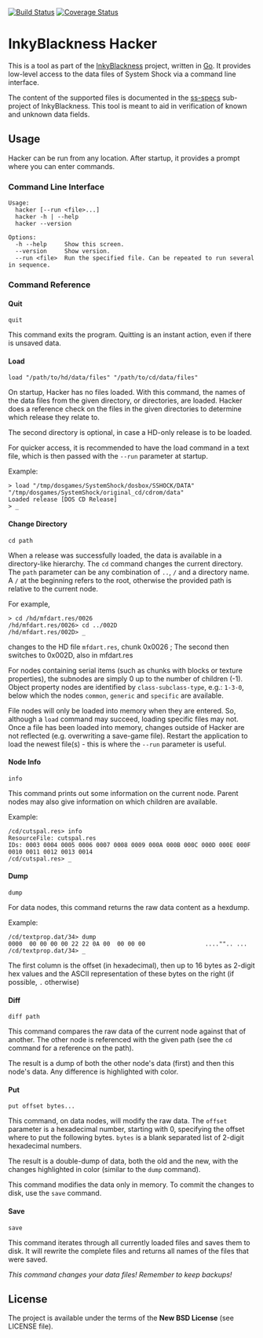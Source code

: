 [![Build Status][drone-image]][drone-url]
[![Coverage Status][coveralls-image]][coveralls-url]

# InkyBlackness Hacker

This is a tool as part of the [InkyBlackness](https://inkyblackness.github.io) project, written in [Go](http://golang.org/). It provides low-level access to the data files of System Shock via a command line interface.

The content of the supported files is documented in the [ss-specs](https://github.com/inkyblackness/ss-specs) sub-project of InkyBlackness. This tool is meant to aid in verification of known and unknown data fields.

## Usage

Hacker can be run from any location. After startup, it provides a prompt where you can enter commands.

### Command Line Interface

```
Usage:
  hacker [--run <file>...]
  hacker -h | --help
  hacker --version

Options:
  -h --help     Show this screen.
  --version     Show version.
  --run <file>  Run the specified file. Can be repeated to run several in sequence.
```

### Command Reference

#### Quit
```
quit
```

This command exits the program. Quitting is an instant action, even if there is unsaved data.

#### Load
```
load "/path/to/hd/data/files" "/path/to/cd/data/files"
```

On startup, Hacker has no files loaded. With this command, the names of the data files from the given directory, or directories, are loaded.
Hacker does a reference check on the files in the given directories to determine which release they relate to.

The second directory is optional, in case a HD-only release is to be loaded.

For quicker access, it is recommended to have the load command in a text file, which is then passed with the ```--run``` parameter at startup.

Example:
```
> load "/tmp/dosgames/SystemShock/dosbox/SSHOCK/DATA" "/tmp/dosgames/SystemShock/original_cd/cdrom/data"
Loaded release [DOS CD Release]
> _
```

#### Change Directory
```
cd path
```
When a release was successfully loaded, the data is available in a directory-like hierarchy. The ```cd``` command changes the current directory. The ```path``` parameter can be any combination of ```..```, ```/``` and a directory name. A ```/``` at the beginning refers to the root, otherwise the provided path is relative to the current node.

For example,
```
> cd /hd/mfdart.res/0026
/hd/mfdart.res/0026> cd ../002D
/hd/mfdart.res/002D> _
```
changes to the HD file ```mfdart.res```, chunk 0x0026 ; The second then switches to 0x002D, also in mfdart.res

For nodes containing serial items (such as chunks with blocks or texture properties), the subnodes are simply 0 up to the number of children (-1). Object property nodes are identified by ```class-subclass-type```, e.g.: ```1-3-0```, below which the nodes ```common```, ```generic``` and ```specific``` are available.

File nodes will only be loaded into memory when they are entered. So, although a ```load``` command may succeed, loading specific files may not. Once a file has been loaded into memory, changes outside of Hacker are not reflected (e.g. overwriting a save-game file). Restart the application to load the newest file(s) - this is where the ```--run``` parameter is useful.

#### Node Info
```
info
```
This command prints out some information on the current node. Parent nodes may also give information on which children are available.

Example:
```
/cd/cutspal.res> info
ResourceFile: cutspal.res
IDs: 0003 0004 0005 0006 0007 0008 0009 000A 000B 000C 000D 000E 000F 0010 0011 0012 0013 0014
/cd/cutspal.res> _
```

#### Dump
```
dump
```
For data nodes, this command returns the raw data content as a hexdump.

Example:
```
/cd/textprop.dat/34> dump
0000  00 00 00 00 22 22 0A 00  00 00 00                 ...."".. ...
/cd/textprop.dat/34> _
```

The first column is the offset (in hexadecimal), then up to 16 bytes as 2-digit hex values and the ASCII representation of these bytes on the right (if possible, ```.``` otherwise)

#### Diff
```
diff path
```
This command compares the raw data of the current node against that of another. The other node is referenced with the given path (see the ```cd``` command for a reference on the path).

The result is a dump of both the other node's data (first) and then this node's data. Any difference is highlighted with color.

#### Put
```
put offset bytes...
```
This command, on data nodes, will modify the raw data. The ```offset``` parameter is a hexadecimal number, starting with 0, specifying the offset where to put the following bytes. ```bytes``` is a blank separated list of 2-digit hexadecimal numbers.

The result is a double-dump of data, both the old and the new, with the changes highlighted in color (similar to the ```dump``` command).

This command modifies the data only in memory. To commit the changes to disk, use the ```save``` command.

#### Save
```
save
```
This command iterates through all currently loaded files and saves them to disk. It will rewrite the complete files and returns all names of the files that were saved.

*This command changes your data files! Remember to keep backups!*

## License

The project is available under the terms of the **New BSD License** (see LICENSE file).

[drone-url]: https://drone.io/github.com/inkyblackness/hacker/latest
[drone-image]: https://drone.io/github.com/inkyblackness/hacker/status.png
[coveralls-url]: https://coveralls.io/r/inkyblackness/hacker
[coveralls-image]: https://coveralls.io/repos/inkyblackness/hacker/badge.svg
